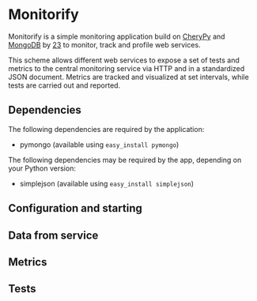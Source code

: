 # Monitorify

Monitorify is a simple monitoring application build on [CheryPy](http://www.cherrypy.org/) and [MongoDB](http://www.mongodb.org/) by [23](http://www.23company.com) to monitor, track and profile web services.

This scheme allows different web services to expose a set of tests and metrics to the central monitoring service via HTTP and in a standardized JSON document. Metrics are tracked and visualized at set intervals, while tests are carried out and reported. 

## Dependencies

The following dependencies are required by the application:

* pymongo (available using `easy_install pymongo`)

The following dependencies may be required by the app, depending on your Python version:

* simplejson (available using `easy_install simplejson`)

## Configuration and starting

## Data from service

## Metrics

## Tests
